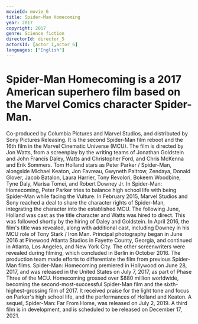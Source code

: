 ```yaml
---
movieId: movie_6
title: Spider-Man Homecoming
year: 2017
copyright: 2017
genre: Science fiction
directorId: director_5
actorsId: [actor_1,actor_6]
languages: ["English"]
---
```


# Spider-Man Homecoming is a 2017 American superhero film based on the Marvel Comics character Spider-Man.
Co-produced by Columbia Pictures and Marvel Studios, and distributed by Sony Pictures Releasing. It is the second Spider-Man film reboot and the 16th film in the Marvel Cinematic Universe (MCU). The film is directed by Jon Watts, from a screenplay by the writing teams of Jonathan Goldstein and John Francis Daley, Watts and Christopher Ford, and Chris McKenna and Erik Sommers. Tom Holland stars as Peter Parker / Spider-Man, alongside Michael Keaton, Jon Favreau, Gwyneth Paltrow, Zendaya, Donald Glover, Jacob Batalon, Laura Harrier, Tony Revolori, Bokeem Woodbine, Tyne Daly, Marisa Tomei, and Robert Downey Jr. In Spider-Man: Homecoming, Peter Parker tries to balance high school life with being Spider-Man while facing the Vulture.
In February 2015, Marvel Studios and Sony reached a deal to share the character rights of Spider-Man, integrating the character into the established MCU. The following June, Holland was cast as the title character and Watts was hired to direct. This was followed shortly by the hiring of Daley and Goldstein. In April 2016, the film's title was revealed, along with additional cast, including Downey in his MCU role of Tony Stark / Iron Man. Principal photography began in June 2016 at Pinewood Atlanta Studios in Fayette County, Georgia, and continued in Atlanta, Los Angeles, and New York City. The other screenwriters were revealed during filming, which concluded in Berlin in October 2016. The production team made efforts to differentiate the film from previous Spider-Man films.
Spider-Man: Homecoming premiered in Hollywood on June 28, 2017, and was released in the United States on July 7, 2017, as part of Phase Three of the MCU. Homecoming grossed over $880 million worldwide, becoming the second-most-successful Spider-Man film and the sixth-highest-grossing film of 2017. It received praise for the light tone and focus on Parker's high school life, and the performances of Holland and Keaton. A sequel, Spider-Man: Far From Home, was released on July 2, 2019. A third film is in development, and is scheduled to be released on December 17, 2021.
